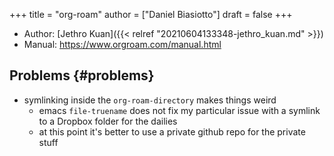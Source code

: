 +++
title = "org-roam"
author = ["Daniel Biasiotto"]
draft = false
+++

-   Author: [Jethro Kuan]({{< relref "20210604133348-jethro_kuan.md" >}})
-   Manual: <https://www.orgroam.com/manual.html>


## Problems {#problems}

-   symlinking inside the `org-roam-directory` makes things weird
    -   emacs `file-truename` does not fix my particular issue with a symlink to a Dropbox folder for the dailies
    -   at this point it's better to use a private github repo for the private stuff

